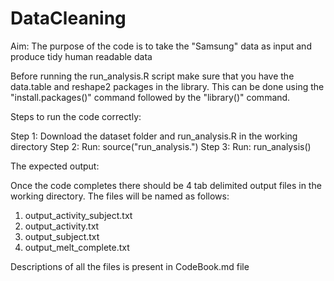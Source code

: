 DataCleaning
============

Aim: The purpose of the code is to take the "Samsung" data as input and produce tidy human readable data

Before running the run_analysis.R script make sure that you have the data.table and reshape2 packages in the library.
This can be done using the "install.packages(<package-name>)" command followed by the "library(<package-name>)" command.

Steps to run the code correctly:

Step 1: Download the dataset folder and run_analysis.R in the working directory
Step 2: Run: source("run_analysis.")
Step 3: Run: run_analysis(<directory-name>)

The expected output:

Once the code completes there should be 4 tab delimited output files in the working directory. The files will be named as follows:
1) output_activity_subject.txt
2) output_activity.txt
3) output_subject.txt
4) output_melt_complete.txt

Descriptions of all the files is present in CodeBook.md file
